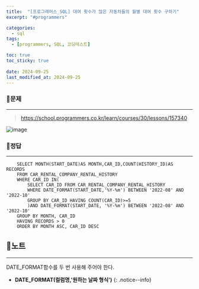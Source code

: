 ```yaml
---
title:  "[프로그래머스_SQL] 대여 횟수가 많은 자동차들의 월별 대여 횟수 구하기"
excerpt: "#programmers"

categories:
  - sql
tags:
  - [programmers, SQL, 코딩테스트]

toc: true
toc_sticky: true
 
date: 2024-09-25
last_modified_at: 2024-09-25
---
```


### 📜문제
-----
> <https://school.programmers.co.kr/learn/courses/30/lessons/157340>

![image](https://github.com/user-attachments/assets/bff8dd0d-3cea-4c44-ae70-e4275a76be3a)
  
    
### 📜정답
-----
```
    SELECT MONTH(START_DATE)AS MONTH,CAR_ID,COUNT(HISTORY_ID)AS RECORDS 
    FROM CAR_RENTAL_COMPANY_RENTAL_HISTORY 
    WHERE CAR_ID IN(
        SELECT CAR_ID FROM CAR_RENTAL_COMPANY_RENTAL_HISTORY
        WHERE DATE_FORMAT(START_DATE,'%Y-%m') BETWEEN '2022-08' AND '2022-10'
        GROUP BY CAR_ID HAVING COUNT(CAR_ID)>=5
        )AND DATE_FORMAT(START_DATE, '%Y-%m') BETWEEN '2022-08' AND '2022-10'
    GROUP BY MONTH, CAR_ID
    HAVING RECORDS > 0
    ORDER BY MONTH ASC, CAR_ID DESC
```

  
## 📜노트
-----
DATE_FORMAT함수를 두 번 사용해 주어야 한다.  
  
* **DATE_FORMAT(컬럼명,'원하는 날짜 형식')**
{: .notice--info} 


